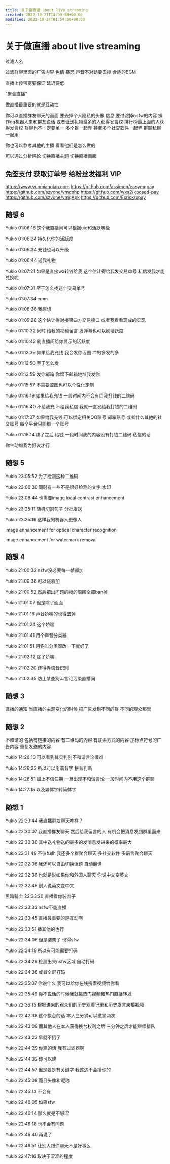 ```yaml
---
title: 关于做直播 about live streaming
created: 2022-10-21T14:09:58+00:00
modified: 2022-10-24T01:54:50+08:00
---
```


# 关于做直播 about live streaming

过滤人名

过滤群聊里面的广告内容 色情 暴恐 声音不对劲要去掉 合适的BGM

直播上传带宽要保证 延迟要低

"聚合直播"

做直播最重要的就是互动性

你可以直播群友聊天的画面 要去掉个人隐私的头像 信息 要过滤掉nsfw的内容 操作qq机器人来和群友说话 或者让送礼物最多的人获得发言权 排行榜最上面的人获得发言权 群聊也不一定要单一 多个群一起弄 甚至多个社交软件一起弄 群聊私聊一起用

你也可以参考其他的主播 看看他们是怎么做的

可以通过分析评论 切换直播主题 切换直播画面

## 免签支付 获取订单号 给粉丝发福利 VIP

https://www.yunmianqian.com
https://github.com/assimon/easymqpay
https://github.com/szvone/vmqphp
https://github.com/wxs2/xposed-pay
https://github.com/szvone/vmqApk
https://github.com/Exrick/xpay

## 随想 6

Yukio 01:06:16
这个我直播间可以根据uid和活跃等级

Yukio 01:06:24
持久化你的活跃度

Yukio 01:06:34
充钱也可以升级

Yukio 01:06:44
送我礼物

Yukio 01:07:21
如果是直接wx转钱给我 这个估计得给我发交易单号 私信发我才能兑换呢

Yukio 01:07:31
至于怎么找这个交易单号

Yukio 01:07:34
emm

Yukio 01:08:36
我想想

Yukio 01:09:28
这个估计得对接第四方交易接口 或者我看看现成的实现

Yukio 01:10:32
同时 给我的视频留言 发弹幕也可以刷活跃度

Yukio 01:10:42
刷直播间给你显示的活跃度

Yukio 01:12:39
如果给我充钱 我会发你涩图 冲的多发的多

Yukio 01:12:50
至于怎么发

Yukio 01:12:59
发你邮箱 你留下邮箱地址我发你

Yukio 01:15:57
不需要涩图也可以个性化定制

Yukio 01:16:19
如果给我充钱 一段时间内不会有给我打钱的二维码

Yukio 01:16:40
不给我充 不给我私信 我就一直发给我打钱的二维码

Yukio 01:17:37
如果给我充钱 可以绑定相关QQ账号 邮箱账号 或者什么其他的社交账号 每个平台只能绑一个账号

Yukio 01:18:14
绑了之后 给钱 一段时间我的内容没有打钱二维码 私信的话

你主动加我为好友才行

## 随想 5

Yukio 23:05:52
为了检测这种二维码

Yukio 23:06:30
同时有一些不是很好检测的文字 水印

Yukio 23:06:44
也需要image local contrast enhancement

Yukio 23:25:11
随机切割句子 分批发送

Yukio 23:25:16
这样我的机器人更像人

image enhancement for optical character recognition

image enhancement for watermark removal

## 随想 4

Yukio 21:00:32
nsfw没必要每一帧都加

Yukio 21:00:38
可以跳着加

Yukio 21:00:52
然后把出问题的帧的周围全部ban掉

Yukio 21:01:07
但是除了画面

Yukio 21:01:16
声音娇喘的也得去掉

Yukio 21:01:24
这个娇喘

Yukio 21:01:41
用个声音分类器

Yukio 21:01:51
用狗叫分类器改一下就好了

Yukio 21:02:12
除了娇喘

Yukio 21:02:20
还得弄语音识别

Yukio 21:02:35
防止某些狗叫言论污染直播间

## 随想 3

直播的通知 当直播的主题变化的时候 把广告发到不同的群 不同的观众那里

## 随想 2

不和谐的 包括有链接的内容 有二维码的内容 有联系方式的内容  加标点符号的广告内容 重复发送的内容

Yukio 14:26:10
可以看到其实判别不和谐言论很难

Yukio 14:26:23
所以可以用谐音字 拼音判断

Yukio 14:26:51
加上不信任期 一旦出现不和谐言论 一段时间内不用这个群聊

Yukio 14:27:15
以及繁体字转简体字

## 随想 1


Yukio 22:29:44
我直播群友聊天咋样？

Yukio 22:30:07
我直播群友聊天 然后给我留言的人 有机会把消息发到群里面来

Yukio 22:30:30
其中送礼物送的最多的发消息发进来的概率最大

Yukio 22:31:49
不仅如此 我还多个群聚合聊天 多社交软件 多语言聚合聊天

Yukio 22:32:06
我还可以自由切换话题 自动翻译

Yukio 22:32:36
也就是说如果你和外国人聊天 你说中文变英文

Yukio 22:32:46
别人说英文变中文

黑暗骑士 22:33:20
直播看你装奈子

Yukio 22:33:33
nsfw不能直播

Yukio 22:33:45
直播最重要的是互动啊

Yukio 22:33:51
播其他的也行

Yukio 22:34:06
但是装柰子 也得sfw

Yukio 22:34:19
所以有可能需要打码

Yukio 22:34:29
检测出来nsfw区域 自动打码

Yukio 22:34:36
或者全屏打码

Yukio 22:35:07
你说什么 我可以给你在线搜索视频给你看

Yukio 22:35:49
你不说话的时候我就挑热门视频和热门直播转发

Yukio 22:36:15
根据进来的观众们的历史观看记录和历史发言来播视频

Yukio 22:42:38
这个换台的话 本人三分钟可以撤销两次

Yukio 22:43:09
而其他人在本人获得换台权利之后 三分钟之后才能继续排队

Yukio 22:43:23
早就不招了

Yukio 22:44:29
你建的话 我有过滤器啊

Yukio 22:44:32
你可以建

Yukio 22:44:57
但是要是有关键字 我这边不会播你的

Yukio 22:45:08
而且头像和昵称

Yukio 22:45:13
不会有

Yukio 22:46:05
如果sfw

Yukio 22:46:14
那么就是不够涩

Yukio 22:46:18
也不会有问题

Yukio 22:46:40
再说了

Yukio 22:46:51
让别人跟你聊天不是好事么

Yukio 22:47:16
取决于涩涩的程度
